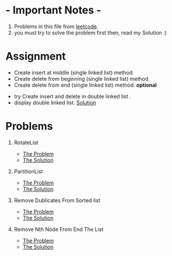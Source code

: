# - Important Notes -
1. Problems in this file from [leetcode](https://leetcode.com/studyplan/top-interview-150/).
2. you must try to solve the problem first then, read my Solution :)

# Assignment 
- Create insert at middle (single linked list) method.
- Create delete from beginning (single linked list) method.
- Create delete from end (single linked list) method.
**optional**
* try Create insert and delete in double linked list .
* display double linked list.
[Solution]()

# Problems

1. RotateList
   * [The Problem](https://leetcode.com/problems/rotate-list/description/?envType=study-plan-v2&envId=top-interview-150)
   * [The Solution](https://drive.google.com/file/d/1FNgH2GKAFBHSWs_HJoBglvMrOCRrF4Nv/view?usp=sharing)


2. PartitionList
   * [The Problem](https://leetcode.com/problems/partition-list/description/?envType=study-plan-v2&envId=top-interview-150)
   * [The Solution](https://drive.google.com/file/d/1A_RFTOHByKVnsEoaFmWVrWPDgREBsS-n/view?usp=drive_link)


3. Remove Dublicates From Sorted list
   * [The Problem](https://leetcode.com/problems/remove-duplicates-from-sorted-list-ii/description/?envType=study-plan-v2&envId=top-interview-150)
   * [The Solution](https://drive.google.com/file/d/1RBL6QqEbpM3N8LgNoapRTnnCsbBnkLqY/view?usp=drive_link)


4. Remove Nth Node From End The List
   * [The Problem](https://leetcode.com/problems/remove-nth-node-from-end-of-list/description/?envType=study-plan-v2&envId=top-interview-150)
   * [The Solution](https://drive.google.com/file/d/158nqLfzlEu2H2vVmM2cuhgBl1v4bPTdZ/view?usp=drive_link)
